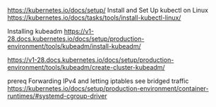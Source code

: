 https://kubernetes.io/docs/setup/
Install and Set Up kubectl on Linux
https://kubernetes.io/docs/tasks/tools/install-kubectl-linux/

Installing kubeadm
https://v1-28.docs.kubernetes.io/docs/setup/production-environment/tools/kubeadm/install-kubeadm/

https://v1-28.docs.kubernetes.io/docs/setup/production-environment/tools/kubeadm/create-cluster-kubeadm/

prereq
Forwarding IPv4 and letting iptables see bridged traffic
https://kubernetes.io/docs/setup/production-environment/container-runtimes/#systemd-cgroup-driver
